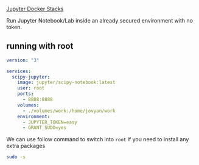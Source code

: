 [Jupyter Docker Stacks](https://jupyter-docker-stacks.readthedocs.io/en/latest/index.html)

Run Jupyter Notebook/Lab inside an already secured environment with no token.


## running with root

```yaml
version: "3"

services:
  scipy-jupyter:
    image: jupyter/scipy-notebook:latest
    user: root
    ports:
      - 8888:8888
    volumes:
      - ./volumes/work:/home/jovyan/work
    environment:
      - JUPYTER_TOKEN=easy
      - GRANT_SUDO=yes
```

We can use follow command to switch into `root` if you need to install any extra packages

```sh
sudo -s
```
